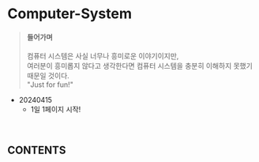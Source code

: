 # Computer-System

> #### 들어가며
> 컴퓨터 시스템은 사실 너무나 흥미로운 이야기이지만,   
여러분이 흥미롭지 않다고 생각한다면 컴퓨터 시스템을 충분히 이해하지 못했기 때문일 것이다.  
"Just for fun!"


- 20240415
    - 1일 1페이지 시작!

<br/>

## CONTENTS
<!-- FOLDER_STRUCTURE_START -->
<!-- FOLDER_STRUCTURE_END -->